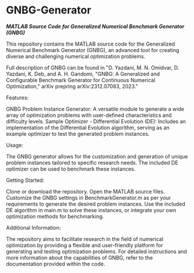 # GNBG-Generator
***MATLAB Source Code for Generalized Numerical Benchmark Generator (GNBG)***

This repository contains the MATLAB source code for the Generalized Numerical Benchmark Generator (GNBG), an advanced tool for creating diverse and challenging numerical optimization problems.

Full description of GNBG can be found in "D. Yazdani, M. N. Omidvar, D. Yazdani, K. Deb, and A. H. Gandomi, "GNBG: A Generalized and Configurable Benchmark Generator for Continuous Numerical Optimization," arXiv prepring arXiv:2312.07083, 2023."

Features:

GNBG Problem Instance Generator: A versatile module to generate a wide array of optimization problems with user-defined characteristics and difficulty levels.
Sample Optimizer - Differential Evolution (DE): Includes an implementation of the Differential Evolution algorithm, serving as an example optimizer to test the generated problem instances.

Usage:

The GNBG generator allows for the customization and generation of unique problem instances tailored to specific research needs.
The included DE optimizer can be used to benchmark these instances.

Getting Started:

Clone or download the repository.
Open the MATLAB source files.
Customize the GNBG settings in BenchmarkGenerator.m as per your requirements to generate the desired problem instances.
Use the included DE algorithm in main.m to solve these instances, or integrate your own optimization methods for benchmarking.

Additional Information:

The repository aims to facilitate research in the field of numerical optimization by providing a flexible and user-friendly platform for generating and testing optimization problems.
For detailed instructions and more information about the capabilities of GNBG, refer to the documentation provided within the code.
